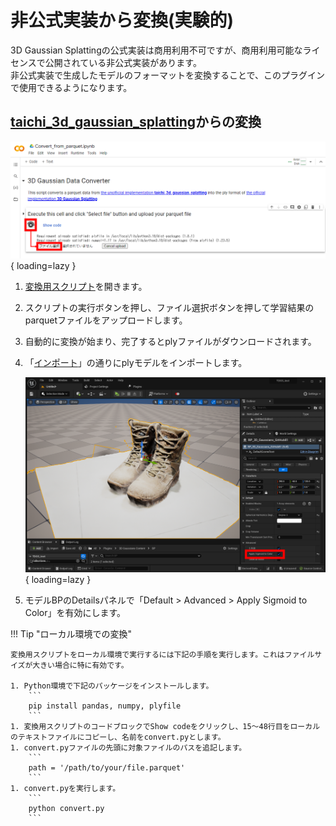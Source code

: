 # 非公式実装から変換(実験的)

3D Gaussian Splattingの公式実装は商用利用不可ですが、商用利用可能なライセンスで公開されている非公式実装があります。  
非公式実装で生成したモデルのフォーマットを変換することで、このプラグインで使用できるようになります。

## [taichi_3d_gaussian_splatting](https://github.com/wanmeihuali/taichi_3d_gaussian_splatting)からの変換

![](images/taichi-convert-script.png){ loading=lazy }  

1. [変換用スクリプト](https://colab.research.google.com/drive/1agmqiuLH9W9PkG6zG8VVgVySBiJ-vxXA?usp=sharing)を開きます。
2. スクリプトの実行ボタンを押し、ファイル選択ボタンを押して学習結果のparquetファイルをアップロードします。
3. 自動的に変換が始まり、完了するとplyファイルがダウンロードされます。
4. 「[インポート](../how-to-import/#_2)」の通りにplyモデルをインポートします。

    ![](images/taichi-convert-sigmoid.png){ loading=lazy }  

5. モデルBPのDetailsパネルで「Default > Advanced > Apply Sigmoid to Color」を有効にします。

!!! Tip "ローカル環境での変換"

	変換用スクリプトをローカル環境で実行するには下記の手順を実行します。これはファイルサイズが大きい場合に特に有効です。

	1. Python環境で下記のパッケージをインストールします。
		```
		pip install pandas, numpy, plyfile
		```
	1. 変換用スクリプトのコードブロックでShow codeをクリックし、15～48行目をローカルのテキストファイルにコピーし、名前をconvert.pyとします。
	1. convert.pyファイルの先頭に対象ファイルのパスを追記します。
		```
		path = '/path/to/your/file.parquet'
		```	
	1. convert.pyを実行します。
		```
		python convert.py
		```	